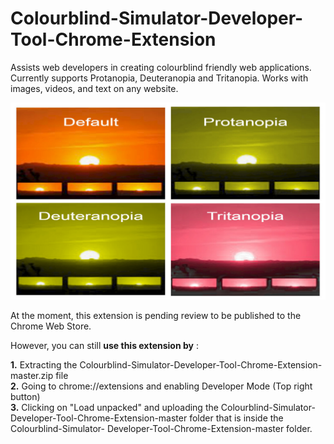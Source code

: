 # Colourblind-Simulator-Developer-Tool-Chrome-Extension
Assists web developers in creating colourblind friendly web applications. 
Currently supports Protanopia, Deuteranopia and Tritanopia. Works with images, videos, and text on any website.

![Screenshot](Screenshots/Square4x4.jpg)


At the moment, this extension is pending review to be published to the Chrome Web Store.


However, you can still **use this extension by** :

  **1.** Extracting the Colourblind-Simulator-Developer-Tool-Chrome-Extension-master.zip file <br />
  **2.** Going to chrome://extensions and enabling Developer Mode (Top right button) <br />
  **3.** Clicking on "Load unpacked" and uploading the Colourblind-Simulator-Developer-Tool-Chrome-Extension-master folder that is inside the Colourblind-Simulator-              Developer-Tool-Chrome-Extension-master folder. <br />
  




